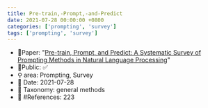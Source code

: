 ```yaml
---
title: Pre-train,-Prompt,-and-Predict
date: 2021-07-28 00:00:00 +0800
categories: ['prompting', 'survey']
tags: ['prompting', 'survey']
---
```


- 📙Paper: "[Pre-train, Prompt, and Predict: A Systematic Survey of Prompting Methods in Natural Language Processing](https://www.semanticscholar.org/paper/Pre-train%2C-Prompt%2C-and-Predict%3A-A-Systematic-Survey-Liu-Yuan/28692beece311a90f5fa1ca2ec9d0c2ce293d069)"
- 🔑Public: ✅
- ⚲ area: Prompting, Survey
- 📅 Date: 2021-07-28
- 🔎 Taxonomy: general methods
- 📝 #References: 223
